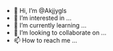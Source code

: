 - 👋 Hi, I’m @Akjjygls
- 👀 I’m interested in ...
- 🌱 I’m currently learning ...
- 💞️ I’m looking to collaborate on ...
- 📫 How to reach me ...

<!---
Akjjygls/Akjjygls is a ✨ special ✨ repository because its `README.md` (this file) appears on your GitHub profile.
You can click the Preview link to take a look at your changes.
--->
